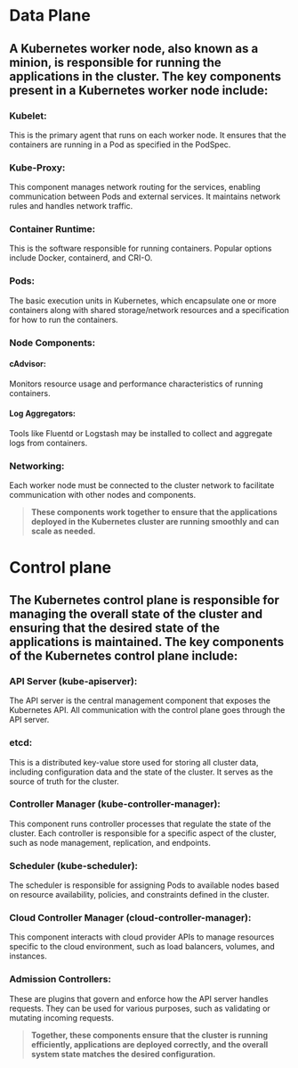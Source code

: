 # Data Plane

## A Kubernetes worker node, also known as a minion, is responsible for running the applications in the cluster. The key components present in a Kubernetes worker node include:

### Kubelet: 
This is the primary agent that runs on each worker node. It ensures that the containers are running in a Pod as specified in the PodSpec.

### Kube-Proxy: 
This component manages network routing for the services, enabling communication between Pods and external services. It maintains network rules and handles network traffic.

### Container Runtime: 
This is the software responsible for running containers. Popular options include Docker, containerd, and CRI-O.

### Pods: 
The basic execution units in Kubernetes, which encapsulate one or more containers along with shared storage/network resources and a specification for how to run the containers.

### Node Components:
#### cAdvisor: 
Monitors resource usage and performance characteristics of running containers.
#### Log Aggregators: 
Tools like Fluentd or Logstash may be installed to collect and aggregate logs from containers.

### Networking: 
Each worker node must be connected to the cluster network to facilitate communication with other nodes and components.

> **These components work together to ensure that the applications deployed in the Kubernetes cluster are running smoothly and can scale as needed.**

# Control plane

## The Kubernetes control plane is responsible for managing the overall state of the cluster and ensuring that the desired state of the applications is maintained. The key components of the Kubernetes control plane include:

### API Server (kube-apiserver): 
The API server is the central management component that exposes the Kubernetes API. All communication with the control plane goes through the API server.

### etcd: 
This is a distributed key-value store used for storing all cluster data, including configuration data and the state of the cluster. It serves as the source of truth for the cluster.

### Controller Manager (kube-controller-manager): 
This component runs controller processes that regulate the state of the cluster. Each controller is responsible for a specific aspect of the cluster, such as node management, replication, and endpoints.

### Scheduler (kube-scheduler): 
The scheduler is responsible for assigning Pods to available nodes based on resource availability, policies, and constraints defined in the cluster.

### Cloud Controller Manager (cloud-controller-manager): 
This component interacts with cloud provider APIs to manage resources specific to the cloud environment, such as load balancers, volumes, and instances.

### Admission Controllers: 
These are plugins that govern and enforce how the API server handles requests. They can be used for various purposes, such as validating or mutating incoming requests.

> **Together, these components ensure that the cluster is running efficiently, applications are deployed correctly, and the overall system state matches the desired configuration.**
